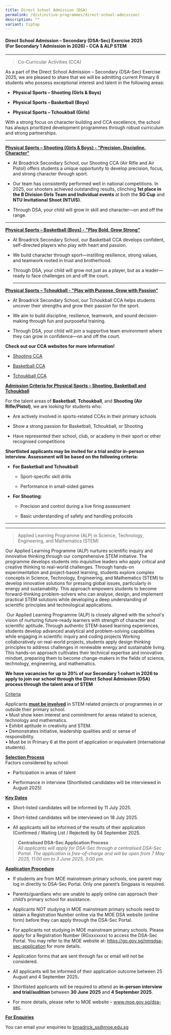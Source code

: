 ```yaml
---
title: Direct School Admission (DSA)
permalink: /distinctive-programmes/direct-school-admission/
description: ""
variant: tiptap
---
```

<h4><strong>Direct School Admission – Secondary (DSA-Sec) Exercise 2025</strong><br><strong>(For Secondary 1 Admission in 2026) - CCA &amp; ALP STEM</strong></h4>
<hr>
<p></p>
<blockquote>
<p>Co-Curricular Activities (CCA)</p>
</blockquote>
<p>As a part of the Direct School Admission – Secondary (DSA-Sec) Exercise
2025, we are pleased to share that we will be admitting current Primary
6 students who possess exceptional interest and talent in the following
areas:</p>
<ul data-tight="true" class="tight">
<li>
<p><strong>Physical Sports – Shooting (Girls &amp; Boys)</strong>
</p>
</li>
<li>
<p><strong>Physical Sports – Basketball (Boys)</strong>
</p>
</li>
<li>
<p><strong>Physical Sports – Tchoukball (Girls)</strong>
</p>
</li>
</ul>
<p>With a strong focus on character building and CCA excellence, the school
has always prioritized development programmes through robust curriculum
and strong partnerships.</p>
<hr>
<p><strong><u>Physical Sports – Shooting (Girls &amp; Boys) - "Precision. Discipline. Character"</u></strong>
</p>
<ul data-tight="true" class="tight">
<li>
<p>At Broadrick Secondary School, our Shooting CCA (Air Rifle and Air Pistol)
offers students a unique opportunity to develop precision, focus, and strong
character through sport.</p>
</li>
<li>
<p>Our team has consistently performed well in national competitions. In
2025, our shooters achieved outstanding results, clinching <strong>1st place in the B Division Girls Team and Individual events</strong> at
both the <strong>SG Cup</strong> and <strong>NTU Invitational Shoot (NTUIS)</strong>.</p>
</li>
<li>
<p>Through DSA, your child will grow in skill and character—on and off the
range.</p>
</li>
</ul>
<hr>
<p><strong><u>Physical Sports – Basketball (Boys) - "Play Bold. Grow Strong"</u></strong>
</p>
<ul data-tight="true" class="tight">
<li>
<p>At Broadrick Secondary School, our Basketball CCA develops confident,
self-directed players who play with heart and passion.</p>
</li>
<li>
<p>We build character through sport—instilling resilience, strong values,
and teamwork rooted in trust and brotherhood.</p>
</li>
<li>
<p>Through DSA, your child will grow not just as a player, but as a leader—ready
to face challenges on and off the court.</p>
<hr>
<p></p>
</li>
</ul>
<p><strong><u>Physical Sports – Tchoukball - "Play with Purpose, Grow with Passion"</u></strong>
</p>
<ul data-tight="true" class="tight">
<li>
<p>At Broadrick Secondary School, our Tchoukball CCA helps students uncover
their strengths and grow their passion for the sport.</p>
</li>
<li>
<p>We aim to build discipline, resilience, teamwork, and sound decision-making
through fun and purposeful training.</p>
</li>
<li>
<p>Through DSA, your child will join a supportive team environment where
they can grow in confidence—on and off the court.</p>
</li>
</ul>
<p></p>
<p><strong>Check out our CCA websites for more information!</strong>
</p>
<ul data-tight="true" class="tight">
<li>
<p><a href="https://www.broadricksec.moe.edu.sg/cca/physical-sports/shooting-air-rifle/" rel="noopener nofollow" target="_blank">Shooting CCA</a>
</p>
</li>
<li>
<p><a href="https://www.broadricksec.moe.edu.sg/cca/physical-sports/basketball/" rel="noopener nofollow" target="_blank">Basketball CCA</a>
</p>
</li>
<li>
<p><a href="https://www.broadricksec.moe.edu.sg/cca/physical-sports/tchoukball/" rel="noopener nofollow" target="_blank">Tchoukball CCA</a>
<br>
</p>
</li>
</ul>
<p><strong><u>Admission Criteria for Physical Sports – Shooting, Basketball and Tchoukball</u></strong>
</p>
<p>For the talent areas of <strong>Basketball</strong>, <strong>Tchoukball</strong>,
and <strong>Shooting (Air Rifle/Pistol)</strong>, we are looking for students
who:</p>
<ul>
<li>
<p>Are actively involved in sports-related CCAs in their primary schools</p>
</li>
<li>
<p>Show a strong passion for Basketball, Tchoukball, or Shooting</p>
</li>
<li>
<p>Have represented their school, club, or academy in their sport or other
recognised competitions</p>
<p></p>
</li>
</ul>
<p><strong>Shortlisted applicants may be invited for a trial and/or in-person interview. Assessment will be based on the following criteria:</strong>
</p>
<ul>
<li>
<p><strong>For Basketball and Tchoukball</strong>:</p>
<ul>
<li>
<p>Sport-specific skill drills</p>
</li>
<li>
<p>Performance in small-sided games</p>
</li>
</ul>
</li>
<li>
<p><strong>For Shooting</strong>:</p>
<ul>
<li>
<p>Precision and control during a live firing assessment</p>
</li>
<li>
<p>Basic understanding of safety and handling protocols</p>
</li>
</ul>
</li>
</ul>
<hr>
<hr>
<p></p>
<blockquote>
<p>Applied Learning Programme (ALP) in Science, Technology, Engineering,
and Mathematics (STEM)</p>
</blockquote>
<p>Our Applied Learning Programme (ALP) nurtures scientific inquiry and innovative
thinking through our comprehensive STEM initiative. The programme develops
students into inquisitive leaders who apply critical and creative thinking
to real-world challenges. Through hands-on experimentation and project-based
learning, students explore complex concepts in Science, Technology, Engineering,
and Mathematics (STEM) to develop innovative solutions for pressing global
issues, particularly in energy and sustainability. This approach empowers
students to become forward-thinking problem-solvers who can analyse, design,
and implement practical STEM solutions while developing a deep understanding
of scientific principles and technological applications.</p>
<p>&nbsp;Our Applied Learning Programme (ALP) is closely aligned with the
school's vision of nurturing future-ready learners with strength of character
and scientific aptitude. Through authentic STEM-based learning experiences,
students develop advanced analytical and problem-solving capabilities while
engaging in scientific inquiry and coding projects Working collaboratively
on real-world projects, students apply design thinking principles to address
challenges in renewable energy and sustainable living. This hands-on approach
cultivates their technical expertise and innovative mindset, preparing
them to become change-makers in the fields of science, technology, engineering,
and mathematics.</p>
<p><strong>We have vacancies for up to 20% of our Secondary 1 cohort in 2026 to apply to join our school through the Direct School Admission (DSA) process through the talent area of STEM</strong>
</p>
<p><u>Criteria</u>
</p>
<p>Applicants <strong><u>must be involved</u></strong> in STEM related projects
or programmes in or outside their primary school.
<br>• Must show keen interest and commitment for areas related to science,
technology and mathematics.
<br>• Exhibit aptitude in creativity and STEM.
<br>• Demonstrates initiative, leadership qualities and/ or sense of responsibility.
<br>• Must be in Primary 6 at the point of application or equivalent (international
students).
<br>
</p>
<p><strong><u>Selection Process</u></strong><u> </u>
<br>Factors considered by school:</p>
<ul data-tight="true" class="tight">
<li>
<p>Participation in areas of talent</p>
</li>
<li>
<p>Performance in interview (Shortlisted candidates will be interviewed in
August 2025)</p>
</li>
</ul>
<p><strong><u>Key Dates</u></strong>
</p>
<ul data-tight="true" class="tight">
<li>
<p>Short-listed candidates will be informed by 11 July 2025.</p>
</li>
<li>
<p>Short-listed candidates will be interviewed on 18 July 2025.</p>
</li>
<li>
<p>All applicants will be informed of the results of their application (Confirmed
/ Waiting List / Rejected) by 04 September 2025.</p>
<p></p>
</li>
</ul>
<blockquote>
<p><strong>Centralised DSA-Sec Application Process</strong> 
<br><em>All applicants will apply for DSA-Sec through a centralised DSA-Sec Portal. The application is free-of-charge and will be open from 7 May 2025, 11:00 am to 3 June 2025, 3:00 pm.</em>
</p>
</blockquote>
<p><strong><u>Application Procedure</u></strong>
</p>
<ul data-tight="true" class="tight">
<li>
<p>If students are from MOE mainstream primary schools, one parent may log
in directly to DSA-Sec Portal. Only one parent’s Singpass is required.</p>
</li>
<li>
<p>Parents/guardians who are unable to apply online can approach their child’s
primary school for assistance.</p>
</li>
<li>
<p>Applicants NOT studying in MOE mainstream primary schools need to obtain
a Registration Number online via the MOE DSA website (online form) before
they can apply through the DSA-Sec Portal.</p>
</li>
<li>
<p>For applicants not studying in MOE mainstream primary schools. Please
apply for a Registration Number (RGxxxxxxx) to access the DSA-Sec Portal.
You may refer to the MOE website at: <a href="https://go.gov.sg/nmsdsa-sec-application" rel="noopener noreferrer nofollow" target="_blank"><u>https://go.gov.sg/nmsdsa-sec-application</u></a> for
more details.</p>
</li>
<li>
<p>Application forms that are sent through fax or email will not be considered.</p>
</li>
<li>
<p>All applicants will be informed of their application outcome between 25
August and 4 September 2025<strong>.</strong>
</p>
</li>
<li>
<p>Shortlisted applicants will be required to attend an <strong>in-person interview and trial/audition </strong>between&nbsp;<strong>30 June 2025</strong>&nbsp;and&nbsp;<strong>4 September 2025</strong>.</p>
</li>
<li>
<p>For more details, please refer to MOE website –&nbsp;<a href="http://www.moe.gov.sg/dsa-sec" rel="noopener noreferrer nofollow" target="_blank">www.moe.gov.sg/dsa-sec</a>.</p>
</li>
</ul>
<p><strong><u>For Enquiries</u></strong>
</p>
<p>You can email your enquiries to <a href="broadrick_ss@moe.edu.sg" rel="noopener noreferrer nofollow" target="_blank">broadrick_ss@moe.edu.sg</a>
</p>